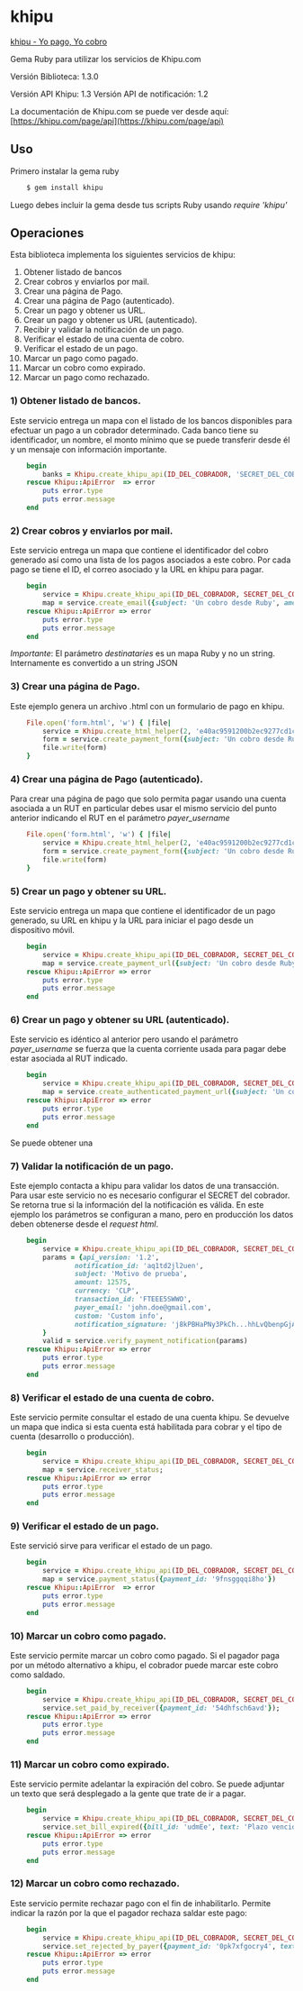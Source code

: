 # khipu

[khipu - Yo pago, Yo cobro](https://khipu.com)

Gema Ruby para utilizar los servicios de Khipu.com

Versión Biblioteca: 1.3.0

Versión API Khipu: 1.3
Versión API de notificación: 1.2

La documentación de Khipu.com se puede ver desde aquí: [https://khipu.com/page/api](https://khipu.com/page/api)

## Uso

Primero instalar la gema ruby

```Bash
    $ gem install khipu
```

Luego debes incluir la gema desde tus scripts Ruby usando _require 'khipu'_

## Operaciones

Esta biblioteca implementa los siguientes servicios de khipu:

1. Obtener listado de bancos
2. Crear cobros y enviarlos por mail. 
3. Crear una página de Pago.
4. Crear una página de Pago (autenticado).
5. Crear un pago y obtener us URL.
6. Crear un pago y obtener us URL (autenticado).
7. Recibir y validar la notificación de un pago.
8. Verificar el estado de una cuenta de cobro.
9. Verificar el estado de un pago.
10. Marcar un pago como pagado.
11. Marcar un cobro como expirado.
12. Marcar un pago como rechazado.


### 1) Obtener listado de bancos.

Este servicio entrega un mapa con el listado de los bancos disponibles para efectuar un pago a un cobrador determinado.
Cada banco tiene su identificador, un nombre, el monto mínimo que se puede transferir desde él y un mensaje con
información importante.

```Ruby
    begin 
        banks = Khipu.create_khipu_api(ID_DEL_COBRADOR, 'SECRET_DEL_COBRADOR').receiver_banks
    rescue Khipu::ApiError  => error
        puts error.type
        puts error.message
    end
```

### 2) Crear cobros y enviarlos por mail.

Este servicio entrega un mapa que contiene el identificador del cobro generado así como una lista de los pagos asociados
a este cobro. Por cada pago se tiene el ID, el correo asociado y la URL en khipu para pagar.

```Ruby
    begin 
        service = Khipu.create_khipu_api(ID_DEL_COBRADOR, SECRET_DEL_COBRADOR)
        map = service.create_email({subject: 'Un cobro desde Ruby', amount: '10', destinataries: [ {name: "John Doe", email: "john.doe@gmail.com", amount: "1000"}, {name: "Jane Dow", email: "jane.dow@gmail.com", amount: "1000"}], pay_directly: true, send_emails: true})
    rescue Khipu::ApiError => error
        puts error.type
        puts error.message
    end
```
*Importante*: El parámetro _destinataries_ es un mapa Ruby y no un string. Internamente es convertido a un string JSON

### 3) Crear una página de Pago.

Este ejemplo genera un archivo .html con un formulario de pago en khipu.

```Ruby
    File.open('form.html', 'w') { |file|
        service = Khipu.create_html_helper(2, 'e40ac9591200b2ec9277cd1c795af82d618cf78e')
        form = service.create_payment_form({subject: 'Un cobro desde Ruby', body: 'El cuerpo del cobro', amount: "1000", email: 'john.doe@gmail.com'})
        file.write(form)
    }
```

### 4) Crear una página de Pago (autenticado).

Para crear una página de pago que solo permita pagar usando una cuenta asociada a un RUT en particular debes usar el
mismo servicio del punto anterior indicando el RUT en el parámetro _payer_username_

```Ruby
    File.open('form.html', 'w') { |file|
        service = Khipu.create_html_helper(2, 'e40ac9591200b2ec9277cd1c795af82d618cf78e')
        form = service.create_payment_form({subject: 'Un cobro desde Ruby', body: 'El cuerpo del cobro', amount: "1000", email: 'john.doe@gmail.com', payer_username: '128723463'})
        file.write(form)
    }
```

### 5) Crear un pago y obtener su URL.

Este servicio entrega un mapa que contiene el identificador de un pago generado, su URL en khipu y la URL para iniciar
el pago desde un dispositivo móvil.

```Ruby
    begin 
        service = Khipu.create_khipu_api(ID_DEL_COBRADOR, SECRET_DEL_COBRADOR)
        map = service.create_payment_url({subject: 'Un cobro desde Ruby', body: 'El cuerpo del cobro', amount: "1000", email: 'john.doe@gmail.com'})
    rescue Khipu::ApiError => error
        puts error.type
        puts error.message
    end
```
### 6) Crear un pago y obtener su URL (autenticado).

Este servicio es idéntico al anterior pero usando el parámetro _payer_username_ se fuerza que la cuenta corriente usada
para pagar debe estar asociada al RUT indicado.

```Ruby
    begin
        service = Khipu.create_khipu_api(ID_DEL_COBRADOR, SECRET_DEL_COBRADOR)
        map = service.create_authenticated_payment_url({subject: 'Un cobro desde Ruby', body: 'El cuerpo del cobro', amount: "1000", email: 'john.doe@gmail.com', payer_username: '128723463'})
    rescue Khipu::ApiError => error
        puts error.type
        puts error.message
    end
```
Se puede obtener una
### 7) Validar la notificación de un pago.

Este ejemplo contacta a khipu para validar los datos de una transacción. Para usar
este servicio no es necesario configurar el SECRET del cobrador. Se retorna true si la información del la notificación
es válida. En este ejemplo los parámetros se configuran a mano, pero en producción los datos deben obtenerse desde
el _request html_.

```Ruby
    begin 
        service = Khipu.create_khipu_api(ID_DEL_COBRADOR, SECRET_DEL_COBRADOR)
        params = {api_version: '1.2', 
                notification_id: 'aq1td2jl2uen', 
                subject: 'Motivo de prueba', 
                amount: 12575,
                currency: 'CLP', 
                transaction_id: 'FTEEE5SWWO', 
                payer_email: 'john.doe@gmail.com',
                custom: 'Custom info', 
                notification_signature: 'j8kPBHaPNy3PkCh...hhLvQbenpGjA=='
        }
        valid = service.verify_payment_notification(params)
    rescue Khipu::ApiError => error
        puts error.type
        puts error.message
    end
```


### 8) Verificar el estado de una cuenta de cobro.

Este servicio permite consultar el estado de una cuenta khipu. Se devuelve un mapa que indica si esta cuenta está
habilitada para cobrar y el tipo de cuenta (desarrollo o producción).

```Ruby
    begin 
        service = Khipu.create_khipu_api(ID_DEL_COBRADOR, SECRET_DEL_COBRADOR)
        map = service.receiver_status; 
    rescue Khipu::ApiError => error
        puts error.type
        puts error.message
    end
```
 
### 9) Verificar el estado de un pago.

Este servició sirve para verificar el estado de un pago.

```Ruby
    begin 
        service = Khipu.create_khipu_api(ID_DEL_COBRADOR, SECRET_DEL_COBRADOR)
        map = service.payment_status({payment_id: '9fnsggqqi8ho'})
    rescue Khipu::ApiError  => error
        puts error.type
        puts error.message
    end
```

### 10) Marcar un cobro como pagado.

Este servicio permite marcar un cobro como pagado. Si el pagador paga por un método alternativo a khipu, el cobrador
puede marcar este cobro como saldado.

```Ruby
    begin 
        service = Khipu.create_khipu_api(ID_DEL_COBRADOR, SECRET_DEL_COBRADOR)
        service.set_paid_by_receiver({payment_id: '54dhfsch6avd'});
    rescue Khipu::ApiError => error
        puts error.type
        puts error.message
    end
```

### 11) Marcar un cobro como expirado.

Este servicio permite adelantar la expiración del cobro. Se puede adjuntar un texto que será desplegado a la gente que
trate de ir a pagar.


```Ruby
    begin 
        service = Khipu.create_khipu_api(ID_DEL_COBRADOR, SECRET_DEL_COBRADOR)
        service.set_bill_expired({bill_id: 'udmEe', text: 'Plazo vencido'})
    rescue Khipu::ApiError => error
        puts error.type
        puts error.message
    end
```

### 12) Marcar un cobro como rechazado.

Este servicio permite rechazar pago con el fin de inhabilitarlo. Permite indicar la razón por la que el pagador rechaza
saldar este pago:


```Ruby
    begin 
        service = Khipu.create_khipu_api(ID_DEL_COBRADOR, SECRET_DEL_COBRADOR)
        service.set_rejected_by_payer({payment_id: '0pk7xfgocry4', text: 'El pago no corresponde'});
    rescue Khipu::ApiError => error
        puts error.type
        puts error.message
    end
```